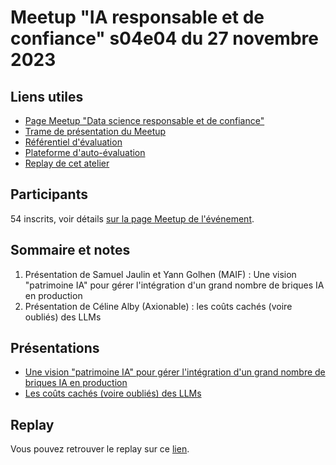 # Meetup "IA responsable et de confiance" s04e04 du 27 novembre 2023

## Liens utiles

- [Page Meetup "Data science responsable et de confiance"](https://www.meetup.com/fr-FR/data-science-responsable-et-de-confiance/)
- [Trame de présentation du Meetup](https://docs.google.com/presentation/d/13cZoTcl6nklafNivfAy9kihescXIERcGMOnVq67E1Aw/edit?usp=drive_link)
- [Référentiel d'évaluation](https://github.com/LabeliaLabs/referentiel-evaluation-dsrc)
- [Plateforme d'auto-évaluation](https://assessment.labelia.org/)
- [Replay de cet atelier](https://www.labelia.org/fr/blog/replay-meetup-data-science-responsable-et-de-confiance-s04e04)

## Participants

54 inscrits, voir détails [sur la page Meetup de l'événement](https://www.meetup.com/data-science-responsable-et-de-confiance/events/297278030/).

## Sommaire et notes

1. Présentation de Samuel Jaulin et Yann Golhen (MAIF) : Une vision "patrimoine IA" pour gérer l'intégration d'un grand nombre de briques IA en production
1. Présentation de Céline Alby (Axionable) : les coûts cachés (voire oubliés) des LLMs

## Présentations

- [Une vision "patrimoine IA" pour gérer l'intégration d'un grand nombre de briques IA en production](#)
- [Les coûts cachés (voire oubliés) des LLMs](https://drive.google.com/file/d/1gp2Pxu05sQAuNnkwcyhPTU8OB5VgiOSo/view?usp=drive_link)

## Replay

Vous pouvez retrouver le replay sur ce [lien](https://www.labelia.org/fr/blog/replay-meetup-data-science-responsable-et-de-confiance-s04e04).
